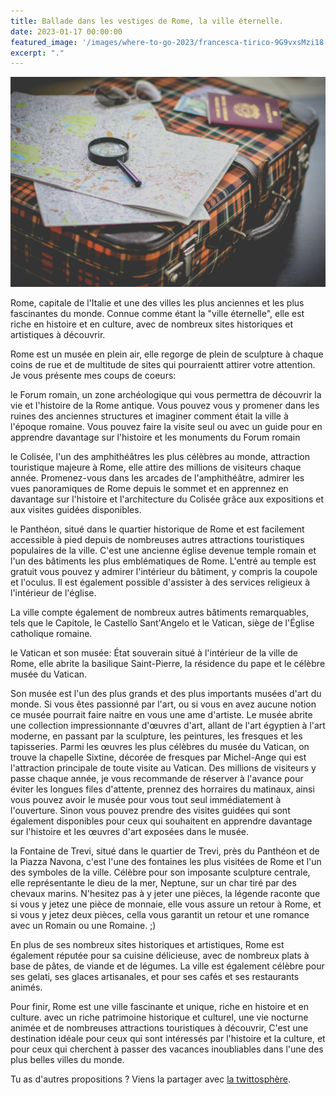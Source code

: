 ```yaml
---
title: Ballade dans les vestiges de Rome, la ville éternelle.
date: 2023-01-17 00:00:00
featured_image: '/images/where-to-go-2023/francesca-tirico-9G9vxsMzi18-unsplash.jpg'
excerpt: "."
---
```


![](/images/where-to-go-2023/francesca-tirico-9G9vxsMzi18-unsplash.jpg)

Rome, capitale de l'Italie et une des villes les plus anciennes et les plus fascinantes du monde. Connue comme étant la "ville éternelle", elle est riche en histoire et en culture, avec de nombreux sites historiques et artistiques à découvrir.

Rome est un musée en plein air, elle regorge de plein de sculpture à chaque coins de rue et de multitude de sites qui pourraientt attirer votre attention. Je vous présente mes coups de coeurs:

le Forum romain, un zone archéologique qui vous permettra de découvrir la vie et l'histoire de la Rome antique. Vous pouvez vous y promener dans les ruines des anciennes structures et imaginer comment était la ville à l'époque romaine. Vous pouvez faire la visite seul ou avec un guide pour en apprendre davantage sur l'histoire et les monuments du Forum romain

<div data-gyg-href="https://widget.getyourguide.com/default/city.frame" data-gyg-location-id="2618" data-gyg-locale-code="fr-FR" data-gyg-widget="city" data-gyg-partner-id="BC8WQC0" data-gyg-placement="content-middle" data-gyg-cmp="rome_post_roman_forum"></div>

le Colisée, l'un des amphithéâtres les plus célèbres au monde, attraction touristique majeure à Rome, elle attire des millions de visiteurs chaque année. Promenez-vous dans les arcades de l'amphithéâtre, admirer les vues panoramiques de Rome depuis le sommet et en apprennez en davantage sur l'histoire et l'architecture du Colisée grâce aux expositions et aux visites guidées disponibles.

<div data-gyg-href="https://widget.getyourguide.com/default/city.frame" data-gyg-location-id="2619" data-gyg-locale-code="fr-FR" data-gyg-widget="city" data-gyg-partner-id="BC8WQC0" data-gyg-placement="content-middle" data-gyg-cmp="rome_post_coliseum"></div>

le Panthéon, situé dans le quartier historique de Rome et est facilement accessible à pied depuis de nombreuses autres attractions touristiques populaires de la ville. C'est une ancienne église devenue temple romain et l'un des bâtiments les plus emblématiques de Rome. L'entré au temple est gratuit vous pouvez y admirer l'intérieur du bâtiment, y compris la coupole et l'oculus. Il est également possible d'assister à des services religieux à l'intérieur de l'église.

La ville compte également de nombreux autres bâtiments remarquables, tels que le Capitole, le Castello Sant'Angelo et le Vatican, siège de l'Église catholique romaine.

le Vatican et son musée: État souverain situé à l'intérieur de la ville de Rome, elle abrite la basilique Saint-Pierre, la résidence du pape et le célèbre musée du Vatican. 

<div data-gyg-href="https://widget.getyourguide.com/default/city.frame" data-gyg-location-id="524" data-gyg-locale-code="fr-FR" data-gyg-widget="city" data-gyg-partner-id="BC8WQC0" data-gyg-placement="content-middle" data-gyg-cmp="rome_post_vatican"></div>

Son musée est l'un des plus grands et des plus importants musées d'art du monde. Si vous êtes passionné par l'art, ou si vous en avez aucune notion ce musée pourrait faire naitre en vous une ame d'artiste. Le musée abrite une collection impressionnante d'œuvres d'art, allant de l'art égyptien à l'art moderne, en passant par la sculpture, les peintures, les fresques et les tapisseries. Parmi les œuvres les plus célèbres du musée du Vatican, on trouve la chapelle Sixtine, décorée de fresques par Michel-Ange qui est l'attraction principale de toute visite au Vatican. Des millions de visiteurs y passe chaque année, je vous recommande de réserver à l'avance pour éviter les longues files d'attente, prennez des horraires du matinaux, ainsi vous pouvez avoir le musée pour vous tout seul immédiatement à l'ouverture. Sinon vous pouvez prendre des visites guidées qui sont également disponibles pour ceux qui souhaitent en apprendre davantage sur l'histoire et les œuvres d'art exposées dans le musée.


la Fontaine de Trevi, situé dans le quartier de Trevi, près du Panthéon et de la Piazza Navona, c'est l'une des fontaines les plus visitées de Rome et l'un des symboles de la ville. Célèbre pour son imposante sculpture centrale, elle représentante le dieu de la mer, Neptune, sur un char tiré par des chevaux marins. N'hesitez pas à y jeter une pièces, la légende raconte que si vous y jetez une pièce de monnaie, elle vous assure un retour à Rome, et si vous y jetez deux pièces, cella vous garantit un retour et une romance avec un Romain ou une Romaine. ;) 


En plus de ses nombreux sites historiques et artistiques, Rome est également réputée pour sa cuisine délicieuse, avec de nombreux plats à base de pâtes, de viande et de légumes. La ville est également célèbre pour ses gelati, ses glaces artisanales, et pour ses cafés et ses restaurants animés.

Pour finir, Rome est une ville fascinante et unique, riche en histoire et en culture. avec un riche patrimoine historique et culturel, une vie nocturne animée et de nombreuses attractions touristiques à découvrir, C'est une destination idéale pour ceux qui sont intéressés par l'histoire et la culture, et pour ceux qui cherchent à passer des vacances inoubliables dans l'une des plus belles villes du monde.


Tu as d'autres propositions ? Viens la partager avec [la twittosphère](https://mobile.twitter.com/search?q=journaldunvoyageur.fr/2023-01-10-ou-partir-en-2023). 
